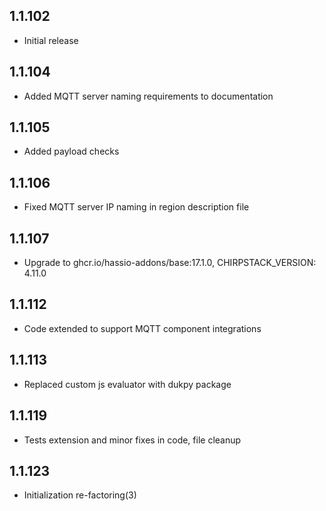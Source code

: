 <!-- https://developers.home-assistant.io/docs/add-ons/presentation#keeping-a-changelog -->

## 1.1.102

- Initial release

## 1.1.104

- Added MQTT server naming requirements to documentation

## 1.1.105

- Added payload checks

## 1.1.106

- Fixed MQTT server IP naming in region description file

## 1.1.107

- Upgrade to ghcr.io/hassio-addons/base:17.1.0, CHIRPSTACK_VERSION: 4.11.0

## 1.1.112

- Code extended to support MQTT component integrations

## 1.1.113

- Replaced custom js evaluator with dukpy package

## 1.1.119

- Tests extension and minor fixes in code, file cleanup

## 1.1.123

- Initialization re-factoring(3)

